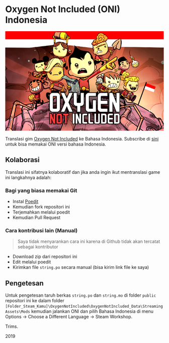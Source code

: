 # Oxygen Not Included (ONI) Indonesia 

![preview](public/preview.png)

Translasi gim [Oxygen Not Included](https://store.steampowered.com/app/457140/Oxygen_Not_Included/) ke Bahasa Indonesia. Subscribe di [sini](https://steamcommunity.com/sharedfiles/filedetails/?id=1579169540) untuk bisa memakai ONI versi bahasa Indonesia.

## Kolaborasi
Translasi ini sifatnya kolaboratif dan jika anda ingin ikut mentranslasi game ini langkahnya adalah:

### Bagi yang biasa memakai Git
- Instal [Poedit](https://poedit.net/)
- Kemudian fork repositori ini
- Terjemahkan melalui poedit
- Kemudian Pull Request


### Cara kontribusi lain (Manual)
> Saya tidak menyarankan cara ini karena di Github tidak akan tercatat sebagai kontributor
- Download zip dari repositori ini
- Edit melalui poedit
- Kirimkan file `string.po` secara manual (bisa kirim link file ke saya)

## Pengetesan
Untuk pengetesan taruh berkas `string.po` dan `string.mo` di folder `public` repositori ini ke dalam folder `[Folder_Steam_Kamu]\OxygenNotIncluded\OxygenNotIncluded_Data\StreamingAssets\Mods` kemudian jalankan ONI dan pilih Bahasa Indonesia di menu Options -> Choose a Different Language -> Steam Workshop.

Trims.

2019
